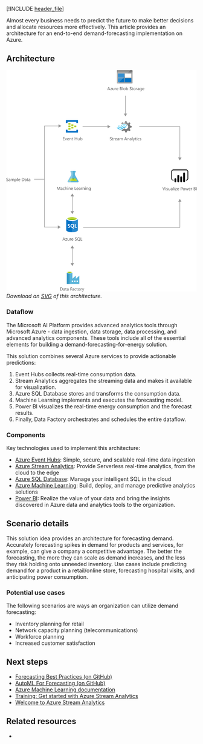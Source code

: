 [!INCLUDE [header_file](../../../includes/sol-idea-header.md)]

Almost every business needs to predict the future to make better decisions and allocate resources more effectively. This article provides an architecture for an end-to-end demand-forecasting implementation on Azure.

## Architecture

![Architecture diagram showing the flow of sample data to Power BI: demand forecasting](../media/demand-forecasting.png)
*Download an [SVG](../media/demand-forecasting.svg) of this architecture.*

### Dataflow

The Microsoft AI Platform provides advanced analytics tools through Microsoft Azure - data ingestion, data storage, data processing, and advanced analytics components. These tools include all of the essential elements for building a demand-forecasting-for-energy solution.

This solution combines several Azure services to provide actionable predictions:

  1. Event Hubs collects real-time consumption data.
  1. Stream Analytics aggregates the streaming data and makes it available for visualization.
  1. Azure SQL Database stores and transforms the consumption data.
  1. Machine Learning implements and executes the forecasting model.
  1. Power BI visualizes the real-time energy consumption and the forecast results.
  1. Finally, Data Factory orchestrates and schedules the entire dataflow.

### Components

Key technologies used to implement this architecture:

* [Azure Event Hubs](https://azure.microsoft.com/services/event-hubs): Simple, secure, and scalable real-time data ingestion
* [Azure Stream Analytics](https://azure.microsoft.com/services/stream-analytics): Provide Serverless real-time analytics, from the cloud to the edge
* [Azure SQL Database](https://azure.microsoft.com/services/sql-database): Manage your intelligent SQL in the cloud
* [Azure Machine Learning](https://azure.microsoft.com/services/machine-learning): Build, deploy, and manage predictive analytics solutions
* [Power BI](https://azure.microsoft.com/services/developer-tools/power-bi): Realize the value of your data and bring the insights discovered in Azure data and analytics tools to the organization.

## Scenario details

This solution idea provides an architecture for forecasting demand. Accurately forecasting spikes in demand for products and services, for example, can give a company a competitive advantage. The better the forecasting, the more they can scale as demand increases, and the less they risk holding onto unneeded inventory. Use cases include predicting demand for a product in a retail/online store, forecasting hospital visits, and anticipating power consumption.

### Potential use cases

The following scenarios are ways an organization can utilize demand forecasting:

- Inventory planning for retail
- Network capacity planning (telecommunications)
- Workforce planning
- Increased customer satisfaction

## Next steps

  - [Forecasting Best Practices (on GitHub)](https://github.com/microsoft/forecasting)
  - [AutoML For Forecasting (on GitHub)](https://github.com/Azure/MachineLearningNotebooks/tree/master/how-to-use-azureml/automated-machine-learning)
  - [Azure Machine Learning documentation](azure/machine-learning)
  - [Training: Get started with Azure Stream Analytics](/training/modules/introduction-to-data-streaming)
  - [Welcome to Azure Stream Analytics](/azure/stream-analytics/stream-analytics-introduction)
  
## Related resources

- []()
